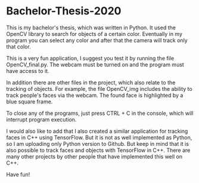 # Bachelor-Thesis-2020
This is my bachelor's thesis, which was written in Python. It used the OpenCV library to search for objects of a certain color. Eventually in my program you can select any color and after that the camera will track only that color. 

This is a very fun application, I suggest you test it by running the file OpenCV_final.py. The webcam must be turned on and the program must have access to it.

In addition there are other files in the project, which also relate to the tracking of objects. For example, the file OpenCV_img includes the ability to track people's faces via the webcam. The found face is highlighted by a blue square frame.

To close any of the programs, just press CTRL + C in the console, which will interrupt program execution.

I would also like to add that I also created a similar application for tracking faces in C++ using TensorFlow. But it is not as well implemented as Python, so I am uploading only Python version to Github. But keep in mind that it is also possible to track faces and objects with TensorFlow in C++. There are many other projects by other people that have implemented this well on C++.

Have fun!
